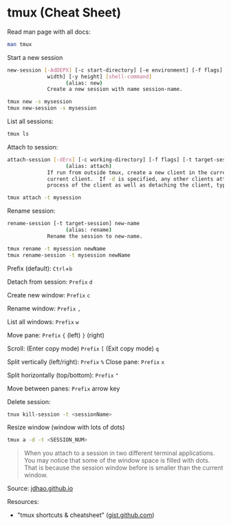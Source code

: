 # tmux (Cheat Sheet)

Read man page with all docs:

```sh
man tmux
```

Start a new session

```sh
new-session [-AdDEPX] [-c start-directory] [-e environment] [-f flags] [-F format] [-n window-name] [-s session-name] [-t group-name] [-x
             width] [-y height] [shell-command]
                   (alias: new)
             Create a new session with name session-name.
```

```sh
tmux new -s mysession
tmux new-session -s mysession
```

List all sessions:

```sh
tmux ls
```

Attach to session:

```sh
attach-session [-dErx] [-c working-directory] [-f flags] [-t target-session]
                   (alias: attach)
             If run from outside tmux, create a new client in the current terminal and attach it to target-session.  If used from inside, switch the
             current client.  If -d is specified, any other clients attached to the session are detached.  If -x is given, send SIGHUP to the parent
             process of the client as well as detaching the client, typically causing it to exit.  -f sets a comma-separated list of client flags.
```

```sh
tmux attach -t mysession
```

Rename session:

```sh
rename-session [-t target-session] new-name
                   (alias: rename)
             Rename the session to new-name.
```

```sh
tmux rename -t mysession newName
tmux rename-session -t mysession newName
```

Prefix (default): `Ctrl`+`b`

Detach from session: `Prefix` `d`

Create new window: `Prefix` `c`

Rename window: `Prefix` `,`

List all windows: `Prefix` `w`

Move pane: `Prefix` `{` (left) `}` (right)

Scroll: (Enter copy mode) `Prefix` `[` (Exit copy mode) `q`

Split vertically (left/right): `Prefix` `%`
Close pane: `Prefix` `x`

Split horizontally (top/bottom): `Prefix` `"`

Move between panes: `Prefix` arrow key

Delete session: 

```sh
tnux kill-session -t <sessionName>
```

Resize window (window with lots of dots)

```sh
tmux a -d -t <SESSION_NUM>
```

> When you attach to a session in two different terminal applications.
> You may notice that some of the window space is filled with dots. 
> That is because the session window before is smaller than the current window.

Source: [jdhao.github.io](https://jdhao.github.io/2018/10/23/tmux_questions_and_trouble_shooting/)

Resources:

- "tmux shortcuts & cheatsheet" ([gist.github.com](https://gist.github.com/MohamedAlaa/2961058))